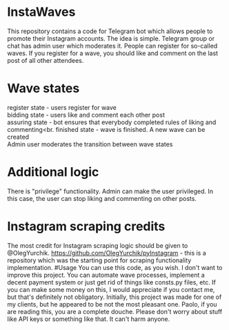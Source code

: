 # InstaWaves
This repository contains a code for Telegram bot which allows people to promote their Instagram accounts.
The idea is simple. Telegram group or chat has admin user which moderates it. People can register for so-called waves. If you register for a wave, you should like and comment on the last post of all other attendees.
# Wave states
register state - users register for wave <br>
bidding state - users like and comment each other post<br>
assuring state - bot ensures that everybody completed rules of liking and commenting<br.
finished state - wave is finished. A new wave can be created<br>
Admin user moderates the transition between wave states
# Additional logic
There is "privilege" functionality. Admin can make the user privileged. In this case, the user can stop liking and commenting on other posts.
# Instagram scraping credits
The most credit for Instagram scraping logic should be given to @OlegYurchik. 
https://github.com/OlegYurchik/pyInstagram - this is a repository which was the starting point for scraping functionality implementation.
#Usage
You can use this code, as you wish. I don't want to improve this project. You can automate wave processes, implement a decent payment system or just get rid of things like consts.py files, etc.
If you can make some money on this, I would appreciate if you contact me, but that's definitely not obligatory.
Initially, this project was made for one of my clients, but he appeared to be not the most pleasant one. Paolo, if you are reading this, you are a complete douche.
Please don't worry about stuff like API keys or something like that. It can't harm anyone.
